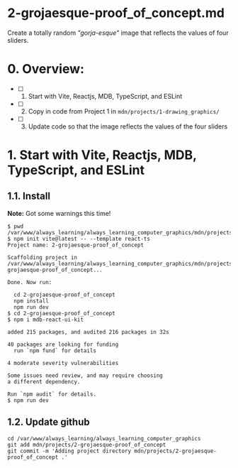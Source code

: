 
# 2-grojaesque-proof_of_concept.md

Create a totally random *"gorja-esque"* image that reflects the values of four sliders.

# 0. Overview:

- [ ] 1. Start with Vite, Reactjs, MDB, TypeScript, and ESLint
- [ ] 2. Copy in code from Project 1 in `mdn/projects/1-drawing_graphics/`
- [ ] 3. Update code so that the image reflects the values of the four sliders

# 1. Start with Vite, Reactjs, MDB, TypeScript, and ESLint

## 1.1. Install

**Note:** Got some warnings this time!

```
$ pwd
/var/www/always_learning/always_learning_computer_graphics/mdn/projects
$ npm init vite@latest -- --template react-ts
Project name: 2-grojaesque-proof_of_concept

Scaffolding project in /var/www/always_learning/always_learning_computer_graphics/mdn/projects/2-grojaesque-proof_of_concept...

Done. Now run:

  cd 2-grojaesque-proof_of_concept
  npm install
  npm run dev
$ cd 2-grojaesque-proof_of_concept
$ npm i mdb-react-ui-kit

added 215 packages, and audited 216 packages in 32s

40 packages are looking for funding
  run `npm fund` for details

4 moderate severity vulnerabilities

Some issues need review, and may require choosing
a different dependency.

Run `npm audit` for details.
$ npm run dev
```

## 1.2. Update github

```
cd /var/www/always_learning/always_learning_computer_graphics
git add mdn/projects/2-grojaesque-proof_of_concept
git commit -m 'Adding project directory mdn/projects/2-grojaesque-proof_of_concept .'
```

